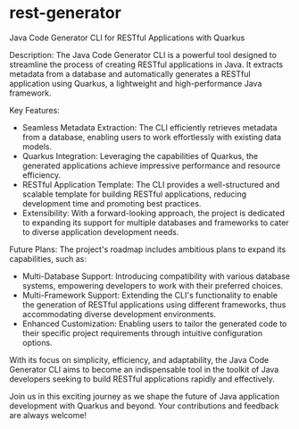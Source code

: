 # rest-generator
Java Code Generator CLI for RESTful Applications with Quarkus

Description:
The Java Code Generator CLI is a powerful tool designed to streamline the process of creating RESTful applications in Java. It extracts metadata from a database and automatically generates a RESTful application using Quarkus, a lightweight and high-performance Java framework.

Key Features:
- Seamless Metadata Extraction: The CLI efficiently retrieves metadata from a database, enabling users to work effortlessly with existing data models.
- Quarkus Integration: Leveraging the capabilities of Quarkus, the generated applications achieve impressive performance and resource efficiency.
- RESTful Application Template: The CLI provides a well-structured and scalable template for building RESTful applications, reducing development time and promoting best practices.
- Extensibility: With a forward-looking approach, the project is dedicated to expanding its support for multiple databases and frameworks to cater to diverse application development needs.

Future Plans:
The project's roadmap includes ambitious plans to expand its capabilities, such as:
- Multi-Database Support: Introducing compatibility with various database systems, empowering developers to work with their preferred choices.
- Multi-Framework Support: Extending the CLI's functionality to enable the generation of RESTful applications using different frameworks, thus accommodating diverse development environments.
- Enhanced Customization: Enabling users to tailor the generated code to their specific project requirements through intuitive configuration options.

With its focus on simplicity, efficiency, and adaptability, the Java Code Generator CLI aims to become an indispensable tool in the toolkit of Java developers seeking to build RESTful applications rapidly and effectively.

Join us in this exciting journey as we shape the future of Java application development with Quarkus and beyond. Your contributions and feedback are always welcome!
